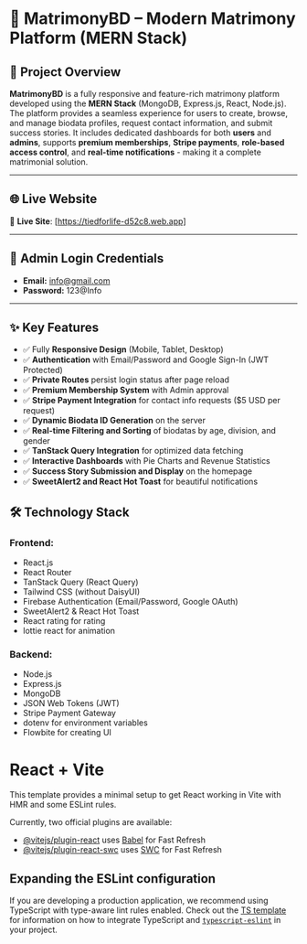 # 💍 MatrimonyBD – Modern Matrimony Platform (MERN Stack)

## 📝 Project Overview

**MatrimonyBD** is a fully responsive and feature-rich matrimony platform developed using the **MERN Stack** (MongoDB, Express.js, React, Node.js). The platform provides a seamless experience for users to create, browse, and manage biodata profiles, request contact information, and submit success stories. It includes dedicated dashboards for both **users** and **admins**, supports **premium memberships**, **Stripe payments**, **role-based access control**, and **real-time notifications** - making it a complete matrimonial solution.

---

## 🌐 Live Website

🔗 **Live Site**: [https://tiedforlife-d52c8.web.app]

---

## 👤 Admin Login Credentials

- **Email:** info@gmail.com 
- **Password:** 123@Info

---


## ✨ Key Features

- ✅ Fully **Responsive Design** (Mobile, Tablet, Desktop)
- ✅ **Authentication** with Email/Password and Google Sign-In (JWT Protected)
- ✅ **Private Routes** persist login status after page reload
- ✅ **Premium Membership System** with Admin approval
- ✅ **Stripe Payment Integration** for contact info requests ($5 USD per request)
- ✅ **Dynamic Biodata ID Generation** on the server
- ✅ **Real-time Filtering and Sorting** of biodatas by age, division, and gender
- ✅ **TanStack Query Integration** for optimized data fetching
- ✅ **Interactive Dashboards** with Pie Charts and Revenue Statistics
- ✅ **Success Story Submission and Display** on the homepage
- ✅ **SweetAlert2 and React Hot Toast** for beautiful notifications


## 🛠️ Technology Stack

### Frontend:
- React.js
- React Router 
- TanStack Query (React Query)
- Tailwind CSS (without DaisyUI)
- Firebase Authentication (Email/Password, Google OAuth)
- SweetAlert2 & React Hot Toast
- React rating for rating
- lottie react for animation 

### Backend:
- Node.js
- Express.js
- MongoDB
- JSON Web Tokens (JWT)
- Stripe Payment Gateway
- dotenv for environment variables
- Flowbite for creating UI 


# React + Vite

This template provides a minimal setup to get React working in Vite with HMR and some ESLint rules.

Currently, two official plugins are available:

- [@vitejs/plugin-react](https://github.com/vitejs/vite-plugin-react/blob/main/packages/plugin-react) uses [Babel](https://babeljs.io/) for Fast Refresh
- [@vitejs/plugin-react-swc](https://github.com/vitejs/vite-plugin-react/blob/main/packages/plugin-react-swc) uses [SWC](https://swc.rs/) for Fast Refresh

## Expanding the ESLint configuration

If you are developing a production application, we recommend using TypeScript with type-aware lint rules enabled. Check out the [TS template](https://github.com/vitejs/vite/tree/main/packages/create-vite/template-react-ts) for information on how to integrate TypeScript and [`typescript-eslint`](https://typescript-eslint.io) in your project.
